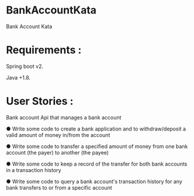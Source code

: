 # BankAccountKata
Bank Account Kata
# Requirements : 

Spring boot v2.

Java +1.8.

# User Stories :

Bank account Api that manages a bank account

● Write some code to create a bank application and to withdraw/deposit a valid
amount of money in/from the account

● Write some code to transfer a specified amount of money from one bank
account (the payer) to another (the payee)

● Write some code to keep a record of the transfer for both bank accounts in a
transaction history

● Write some code to query a bank account's transaction history for any bank
transfers to or from a specific account
